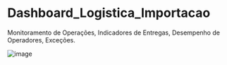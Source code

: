 # Dashboard_Logistica_Importacao
Monitoramento de Operações, Indicadores de Entregas, Desempenho de Operadores, Exceções.

![image](https://github.com/Maia-Polonio/Dashboard_Logistica_Importacao/assets/131725481/1a173b31-8086-4fbb-bcbd-6e31981461c9)
